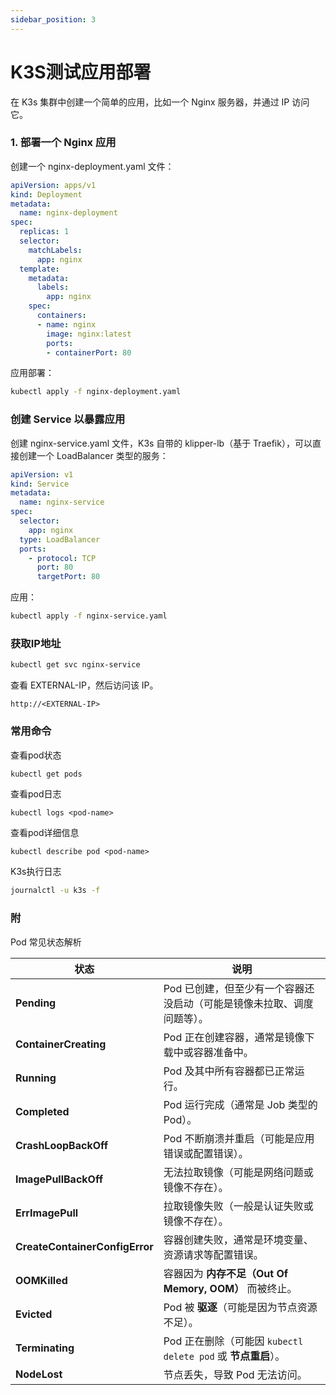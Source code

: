 ```yaml
---
sidebar_position: 3
---
```


# K3S测试应用部署
在 K3s 集群中创建一个简单的应用，比如一个 Nginx 服务器，并通过 IP 访问它。

### 1. 部署一个 Nginx 应用
创建一个 nginx-deployment.yaml 文件：
```yaml
apiVersion: apps/v1
kind: Deployment
metadata:
  name: nginx-deployment
spec:
  replicas: 1
  selector:
    matchLabels:
      app: nginx
  template:
    metadata:
      labels:
        app: nginx
    spec:
      containers:
      - name: nginx
        image: nginx:latest
        ports:
        - containerPort: 80
```

应用部署：
```sh
kubectl apply -f nginx-deployment.yaml
```

### 创建 Service 以暴露应用
创建 nginx-service.yaml 文件，K3s 自带的 klipper-lb（基于 Traefik），可以直接创建一个 LoadBalancer 类型的服务：
``` yaml
apiVersion: v1
kind: Service
metadata:
  name: nginx-service
spec:
  selector:
    app: nginx
  type: LoadBalancer
  ports:
    - protocol: TCP
      port: 80
      targetPort: 80
```

应用：
```sh
kubectl apply -f nginx-service.yaml
```

### 获取IP地址

``` sh
kubectl get svc nginx-service
```
查看 EXTERNAL-IP，然后访问该 IP。
```
http://<EXTERNAL-IP>
```

### 常用命令

查看pod状态
```sh
kubectl get pods
```

查看pod日志
```shell
kubectl logs <pod-name>
```

查看pod详细信息
```ssh
kubectl describe pod <pod-name>
```
  
K3s执行日志
``` sh
journalctl -u k3s -f

```


### 附
Pod 常见状态解析

| 状态 | 说明 |
|------|------|
| **Pending** | Pod 已创建，但至少有一个容器还没启动（可能是镜像未拉取、调度问题等）。 |
| **ContainerCreating** | Pod 正在创建容器，通常是镜像下载中或容器准备中。 |
| **Running** | Pod 及其中所有容器都已正常运行。 |
| **Completed** | Pod 运行完成（通常是 Job 类型的 Pod）。 |
| **CrashLoopBackOff** | Pod 不断崩溃并重启（可能是应用错误或配置错误）。 |
| **ImagePullBackOff** | 无法拉取镜像（可能是网络问题或镜像不存在）。 |
| **ErrImagePull** | 拉取镜像失败（一般是认证失败或镜像不存在）。 |
| **CreateContainerConfigError** | 容器创建失败，通常是环境变量、资源请求等配置错误。 |
| **OOMKilled** | 容器因为 **内存不足（Out Of Memory, OOM）** 而被终止。 |
| **Evicted** | Pod 被 **驱逐**（可能是因为节点资源不足）。 |
| **Terminating** | Pod 正在删除（可能因 `kubectl delete pod` 或 **节点重启**）。 |
| **NodeLost** | 节点丢失，导致 Pod 无法访问。 |
